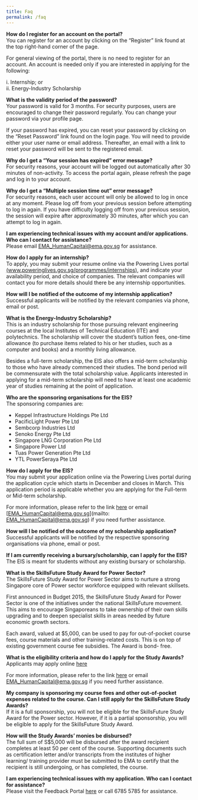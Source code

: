 ```yaml
---
title: Faq
permalink: /faq
---
```

 
**How do I register for an account on the portal?**  
You can register for an account by clicking on the “Register” link found at the top right-hand corner of the page.

For general viewing of the portal, there is no need to register for an account. An account is needed only if you are interested in applying for the following:

i. Internship; or  
ii. Energy-Industry Scholarship  


 
**What is the validity period of the password?**  
Your password is valid for 3 months. For security purposes, users are encouraged to change their password regularly. You can change your password via your profile page.

If your password has expired, you can reset your password by clicking on the “Reset Password” link found on the login page. You will need to provide either your user name or email address. Thereafter, an email with a link to reset your password will be sent to the registered email.


 
**Why do I get a “Your session has expired” error message?**  
For security reasons, your account will be logged out automatically after 30 minutes of non-activity. To access the portal again, please refresh the page and log in to your account.


 
**Why do I get a “Multiple session time out” error message?**  
For security reasons, each user account will only be allowed to log in once at any moment. Please log off from your previous session before attempting to log in again. If you have difficulty logging off from your previous session, the session will expire after approximately 30 minutes, after which you can attempt to log in again.


 
**I am experiencing technical issues with my account and/or applications. Who can I contact for assistance?**  
Please email [EMA_HumanCapital@ema.gov.sg](mailto:EMA_HumanCapital@ema.gov.sg) for assistance.


 
**How do I apply for an internship?**  
To apply, you may submit your resume online via the Powering Lives portal [ (www.poweringlives.gov.sg/programmes/internships)](/programmes/internships), and indicate your availability period, and choice of companies. The relevant companies will contact you for more details should there be any internship opportunities.


 
**How will I be notified of the outcome of my internship application?**  
Successful applicants will be notified by the relevant companies via phone, email or post.


 
**What is the Energy-Industry Scholarship?**  
This is an industry scholarship for those pursuing relevant engineering courses at the local Institutes of Technical Education (ITE) and polytechnics. The scholarship will cover the student’s tuition fees, one-time allowance (to purchase items related to his or her studies, such as a computer and books) and a monthly living allowance.

Besides a full-term scholarship, the EIS also offers a mid-term scholarship to those who have already commenced their studies. The bond period will be commensurate with the total scholarship value. Applicants interested in applying for a mid-term scholarship will need to have at least one academic year of studies remaining at the point of application.

 
**Who are the sponsoring organisations for the EIS?**  
The sponsoring companies are:

* Keppel Infrastructure Holdings Pte Ltd  
* PacificLight Power Pte Ltd
* Sembcorp Industries Ltd  
* Senoko Energy Pte Ltd  
* Singapore LNG Corporation Pte Ltd  
* Singapore Power Ltd  
* Tuas Power Generation Pte Ltd  
* YTL PowerSeraya Pte Ltd  


 
**How do I apply for the EIS?**  
You may submit your application online via the Powering Lives portal during the application cycle which starts in December and closes in March. This application period is applicable whether you are applying for the Full-term or Mid-term scholarship.

For more information, please refer to the link <a href="/scholarships/youth/energy-industry-scholarship" target="_blank">here</a> or email [EMA_HumanCapital@ema.gov.sg](mailto: EMA_HumanCapital@ema.gov.sg) if you need further assistance.


 
**How will I be notified of the outcome of my scholarship application?**  
Successful applicants will be notified by the respective sponsoring organisations via phone, email or post.


 
**If I am currently receiving a bursary/scholarship, can I apply for the EIS?**  
The EIS is meant for students without any existing bursary or scholarship.


 
**What is the SkillsFuture Study Award for Power Sector?**  
The SkillsFuture Study Award for Power Sector aims to nurture a strong Singapore core of Power sector workforce equipped with relevant skillsets.

First announced in Budget 2015, the SkillsFuture Study Award for Power Sector is one of the initiatives under the national SkillsFuture movement. This aims to encourage Singaporeans to take ownership of their own skills upgrading and to deepen specialist skills in areas needed by future economic growth sectors.

Each award, valued at $5,000, can be used to pay for out-of-pocket course fees, course materials and other training-related costs. This is on top of existing government course fee subsidies. The Award is bond- free.


**What is the eligibility criteria and how do I apply for the Study Awards?**  
Applicants may apply online <a href="/scholarships/adults/skillsfuture-study-award" target="_blank">here</a>

For more information, please refer to the link <a href="https://www.skillsfuture.gov.sg/studyawards/power/faq/" target="_blank">here</a> or email [EMA_HumanCapital@ema.gov.sg](mailto:EMA_HumanCapital@ema.gov.sg) if you need further assistance.


 
**My company is sponsoring my course fees and other out-of-pocket expenses related to the course. Can I still apply for the SkillsFuture Study Awards?**  
If it is a full sponsorship, you will not be eligible for the SkillsFuture Study Award for the Power sector. However, if it is a partial sponsorship, you will be eligible to apply for the SkillsFuture Study Award.


 
**How will the Study Awards’ monies be disbursed?**  
The full sum of S$5,000 will be disbursed after the award recipient completes at least 50 per cent of the course. Supporting documents such as certification letter and/or transcripts from the institutes of higher learning/ training provider must be submitted to EMA to certify that the recipient is still undergoing, or has completed, the course.


 
**I am experiencing technical issues with my application. Who can I contact for assistance?**  
Please visit the Feedback Portal <a href="https://portal.ssg-wsg.gov.sg/feedback" target="_blank">here</a> or call 6785 5785 for assistance.
